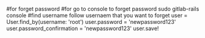 #for forget password
#for go to console to forget password
sudo gitlab-rails console
#find username follow usernaem that you want to forget
user = User.find_by(username: 'root')
user.password = 'newpassword123'
user.password_confirmation = 'newpassword123'
user.save!